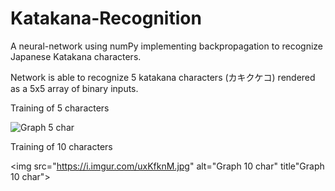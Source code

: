 # Katakana-Recognition

 A neural-network using numPy implementing backpropagation to recognize Japanese Katakana characters.

Network is able to recognize 5 katakana characters (カキクケコ) rendered as a 5x5 array of binary inputs. 

Training of 5 characters

<img src="https://imgur.com/fA3Kc2u.jpg" alt="Graph 5 char" title="Graph 5 char">

Training of 10 characters

<img src="https://i.imgur.com/uxKfknM.jpg" alt="Graph 10 char" title"Graph 10 char">
